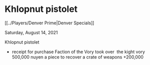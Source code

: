 # Khlopnut pistolet
[[../Players/Denver Prime|Denver Specials]]

Saturday, August 14, 2021

Khlopnut pistolet
-   receipt for purchase
Faction of the Vory took over
 the kight vory
500,000 nuyen a piece to recover a crate of weapons
+200,000